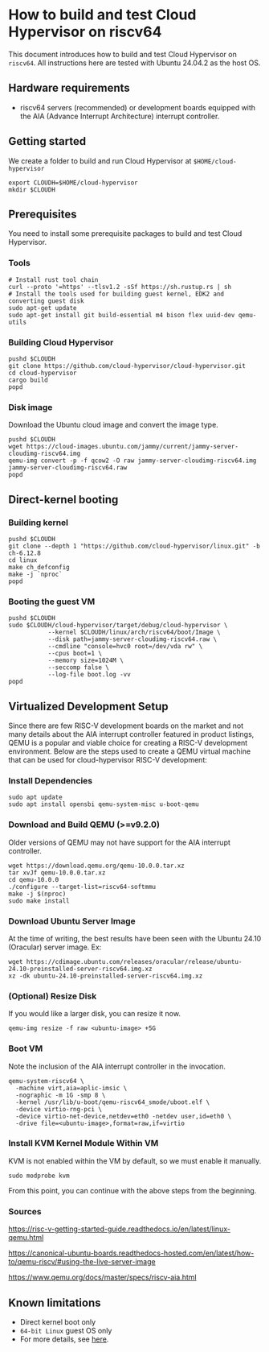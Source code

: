 # How to build and test Cloud Hypervisor on riscv64

This document introduces how to build and test Cloud Hypervisor on `riscv64`.
All instructions here are tested with Ubuntu 24.04.2 as the host OS.

## Hardware requirements

- riscv64 servers (recommended) or development boards equipped with the AIA
(Advance Interrupt Architecture) interrupt controller.

## Getting started

We create a folder to build and run Cloud Hypervisor at `$HOME/cloud-hypervisor`

```console
export CLOUDH=$HOME/cloud-hypervisor
mkdir $CLOUDH
```

## Prerequisites

You need to install some prerequisite packages to build and test Cloud Hypervisor.

### Tools

```console
# Install rust tool chain
curl --proto '=https' --tlsv1.2 -sSf https://sh.rustup.rs | sh
# Install the tools used for building guest kernel, EDK2 and converting guest disk
sudo apt-get update
sudo apt-get install git build-essential m4 bison flex uuid-dev qemu-utils
```

### Building Cloud Hypervisor

```console
pushd $CLOUDH
git clone https://github.com/cloud-hypervisor/cloud-hypervisor.git
cd cloud-hypervisor
cargo build
popd
```

### Disk image

Download the Ubuntu cloud image and convert the image type.

```console
pushd $CLOUDH
wget https://cloud-images.ubuntu.com/jammy/current/jammy-server-cloudimg-riscv64.img
qemu-img convert -p -f qcow2 -O raw jammy-server-cloudimg-riscv64.img jammy-server-cloudimg-riscv64.raw
popd
```

## Direct-kernel booting

### Building kernel

```console
pushd $CLOUDH
git clone --depth 1 "https://github.com/cloud-hypervisor/linux.git" -b ch-6.12.8
cd linux
make ch_defconfig
make -j `nproc`
popd
```

### Booting the guest VM

```console
pushd $CLOUDH
sudo $CLOUDH/cloud-hypervisor/target/debug/cloud-hypervisor \
           --kernel $CLOUDH/linux/arch/riscv64/boot/Image \
           --disk path=jammy-server-cloudimg-riscv64.raw \
           --cmdline "console=hvc0 root=/dev/vda rw" \
           --cpus boot=1 \
           --memory size=1024M \
           --seccomp false \
           --log-file boot.log -vv
popd
```

## Virtualized Development Setup

Since there are few RISC-V development boards on the market and not 
many details about the AIA interrupt controller featured in product listings,
QEMU is a popular and viable choice for creating a RISC-V development environment. 
Below are the steps used to create a QEMU virtual machine that can be used for 
cloud-hypervisor RISC-V development:

### Install Dependencies

```console
sudo apt update
sudo apt install opensbi qemu-system-misc u-boot-qemu
```

### Download and Build QEMU (>=v9.2.0)

Older versions of QEMU may not have support for the AIA 
interrupt controller.

```console
wget https://download.qemu.org/qemu-10.0.0.tar.xz
tar xvJf qemu-10.0.0.tar.xz
cd qemu-10.0.0
./configure --target-list=riscv64-softmmu
make -j $(nproc)
sudo make install
```

### Download Ubuntu Server Image

At the time of writing, the best results have been seen with 
the Ubuntu 24.10 (Oracular) server image. Ex:

```console
wget https://cdimage.ubuntu.com/releases/oracular/release/ubuntu-24.10-preinstalled-server-riscv64.img.xz
xz -dk ubuntu-24.10-preinstalled-server-riscv64.img.xz
```

### (Optional) Resize Disk

If you would like a larger disk, you can resize it now.

```console
qemu-img resize -f raw <ubuntu-image> +5G
```

### Boot VM

Note the inclusion of the AIA interrupt controller in the 
invocation.

```console
qemu-system-riscv64 \
  -machine virt,aia=aplic-imsic \
  -nographic -m 1G -smp 8 \
  -kernel /usr/lib/u-boot/qemu-riscv64_smode/uboot.elf \
  -device virtio-rng-pci \
  -device virtio-net-device,netdev=eth0 -netdev user,id=eth0 \
  -drive file=<ubuntu-image>,format=raw,if=virtio
```

### Install KVM Kernel Module Within VM
KVM is not enabled within the VM by default, so we must enable 
it manually.

```console
sudo modprobe kvm
```

From this point, you can continue with the above steps from the beginning.

### Sources

https://risc-v-getting-started-guide.readthedocs.io/en/latest/linux-qemu.html

https://canonical-ubuntu-boards.readthedocs-hosted.com/en/latest/how-to/qemu-riscv/#using-the-live-server-image

https://www.qemu.org/docs/master/specs/riscv-aia.html

## Known limitations

- Direct kernel boot only
- `64-bit Linux` guest OS only
- For more details, see
  [here](https://github.com/cloud-hypervisor/cloud-hypervisor/issues/6978).
